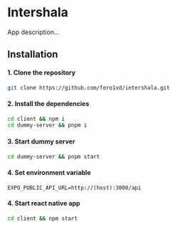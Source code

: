 # Intershala
App description...

## Installation

#### 1. Clone the repository
```bash
git clone https://github.com/fero1xd/intershala.git
```

#### 2. Install the dependencies
```bash
cd client && npm i
cd dummy-server && pnpm i
```

#### 3. Start dummy server
```bash
cd dummy-server && pnpm start
```

#### 4. Set environment variable
```
EXPO_PUBLIC_API_URL=http://(host):3000/api
```
#### 4. Start react native app
```bash
cd client && npm start
```
